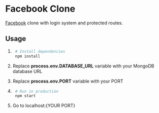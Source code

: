 # Facebook Clone
[Facebook](https://facebook.com/) clone with login system and protected routes.
## Usage
1. ```bash
    # Install dependencies
    npm install  
    ```    
1. Replace __process.env.DATABASE_URL__ variable with your MongoDB database URL

1. Replace __process.env.PORT__ variable with your PORT

1. ```bash
    # Run in production
    npm start
    ```

1. Go to localhost:{YOUR PORT}